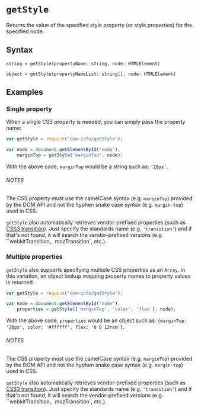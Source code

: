 # `getStyle`

Returns the value of the specified style property (or style properties) for the specified node.

## Syntax

`string = getStyle(propertyName: string, node: HTMLElement)`

`object = getStyle(propertyNameList: string[], node: HTMLElement)`

## Examples

### Single property

When a single CSS property is needed, you can simply pass the property name:

```js
var getStyle = require('dom-info/getStyle');

var node = document.getElementById('node'),
    marginTop = getStyle('marginTop', node);
```

With the above code, `marginTop` would be a string such as: `'20px'`.

###### NOTES

The CSS property must use the camelCase syntax (e.g. `marginTop`) provided by the DOM API and not the hyphen snake case syntax (e.g. `margin-top`) used in CSS.

`getStyle` also automatically retrieves vendor-prefixed properties (such as [CSS3 transition](https://developer.mozilla.org/en-US/docs/Web/CSS/CSS_Transitions/Using_CSS_transitions)). Just specify the standards name (e.g. `'transition'`) and if that's not found, it will search the vendor-prefixed versions (e.g. ``webkitTransition`, `mozTransition`, etc.).

### Multiple properties

`getStyle` also supports specifying multiple CSS properties as an `Array`. In this variation, an object lookup mapping property names to property values is returned.

```js
var getStyle = require('dom-info/getStyle');

var node = document.getElementById('node'),
    properties = getStyle(['marginTop', 'color', 'flex'], node);
```

With the above code, `properties` would be an object such as: `{marginTop: '20px', color: '#ffffff', flex: '0 0 12rem'}`.

###### NOTES

The CSS property must use the camelCase syntax (e.g. `marginTop`) provided by the DOM API and not the hyphen snake case syntax (e.g. `margin-top`) used in CSS.

`getStyle` also automatically retrieves vendor-prefixed properties (such as [CSS3 transition](https://developer.mozilla.org/en-US/docs/Web/CSS/CSS_Transitions/Using_CSS_transitions)). Just specify the standards name (e.g. `'transition'`) and if that's not found, it will search the vendor-prefixed versions (e.g. ``webkitTransition`, `mozTransition`, etc.).

